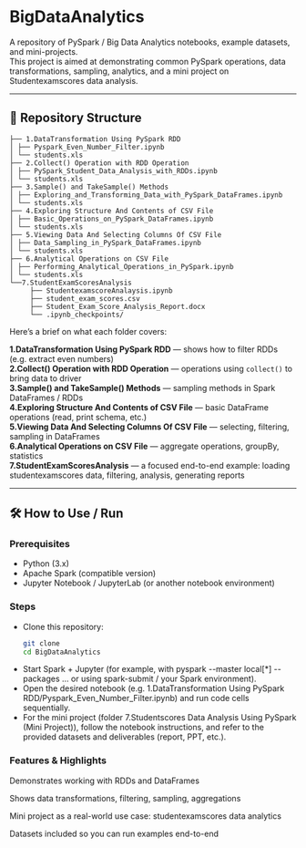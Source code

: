 # BigDataAnalytics

A repository of PySpark / Big Data Analytics notebooks, example datasets, and mini-projects.  
This project is aimed at demonstrating common PySpark operations, data transformations, sampling, analytics, and a mini project on Studentexamscores data analysis.

---

## 📂 Repository Structure

```
├── 1.DataTransformation Using PySpark RDD
│ ├── Pyspark_Even_Number_Filter.ipynb
│ └── students.xls
├── 2.Collect() Operation with RDD Operation
│ ├── PySpark_Student_Data_Analysis_with_RDDs.ipynb
│ └── students.xls
├── 3.Sample() and TakeSample() Methods
│ ├── Exploring_and_Transforming_Data_with_PySpark_DataFrames.ipynb
│ └── students.xls
├── 4.Exploring Structure And Contents of CSV File
│ ├── Basic_Operations_on_PySpark_DataFrames.ipynb
│ └── students.xls
├── 5.Viewing Data And Selecting Columns Of CSV File
│ ├── Data_Sampling_in_PySpark_DataFrames.ipynb
│ └── students.xls
├── 6.Analytical Operations on CSV File
│ ├── Performing_Analytical_Operations_in_PySpark.ipynb
│ └── students.xls
└──7.StudentExamScoresAnalysis
     ├── StudentexamscoreAnalaysis.ipynb
     ├── student_exam_scores.csv
     ├── Student_Exam_Score_Analysis_Report.docx
     └── .ipynb_checkpoints/
```

Here’s a brief on what each folder covers:

**1.DataTransformation Using PySpark RDD** — shows how to filter RDDs (e.g. extract even numbers)  
**2.Collect() Operation with RDD Operation** — operations using `collect()` to bring data to driver  
**3.Sample() and TakeSample() Methods** — sampling methods in Spark DataFrames / RDDs  
**4.Exploring Structure And Contents of CSV File** — basic DataFrame operations (read, print schema, etc.)  
**5.Viewing Data And Selecting Columns Of CSV File** — selecting, filtering, sampling in DataFrames  
**6.Analytical Operations on CSV File** — aggregate operations, groupBy, statistics  
**7.StudentExamScoresAnalysis** — a focused end-to-end example: loading studentexamscores data, filtering, analysis, generating reports  

---

## 🛠️ How to Use / Run

### Prerequisites

- Python (3.x)  
- Apache Spark (compatible version)  
- Jupyter Notebook / JupyterLab (or another notebook environment)  

### Steps

- Clone this repository:
   ```bash
   git clone 
   cd BigDataAnalytics
- Start Spark + Jupyter (for example, with pyspark --master local[*] --packages … or using spark-submit / your Spark environment).
- Open the desired notebook (e.g. 1.DataTransformation Using PySpark RDD/Pyspark_Even_Number_Filter.ipynb) and run code cells sequentially.
- For the mini project (folder 7.Studentscores Data Analysis Using PySpark (Mini Project)), follow the notebook instructions, and refer to the provided datasets and deliverables (report, PPT, etc.).

### Features & Highlights

Demonstrates working with RDDs and DataFrames

Shows data transformations, filtering, sampling, aggregations

Mini project as a real-world use case: studentexamscores data analytics

Datasets included so you can run examples end-to-end
